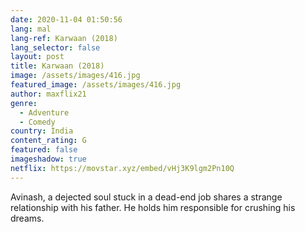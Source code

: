 ```yaml
---
date: 2020-11-04 01:50:56
lang: mal
lang-ref: Karwaan (2018)
lang_selector: false
layout: post
title: Karwaan (2018)
image: /assets/images/416.jpg
featured_image: /assets/images/416.jpg
author: maxflix21
genre:
  - Adventure
  - Comedy
country: India
content_rating: G
featured: false
imageshadow: true
netflix: https://movstar.xyz/embed/vHj3K9lgm2Pn10Q
---
```

Avinash, a dejected soul stuck in a dead-end job shares a strange relationship with his father. He holds him responsible for crushing his dreams.
